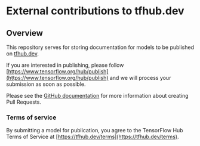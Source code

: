 # External contributions to tfhub.dev

## Overview
This repository serves for storing documentation for models to be published on
[tfhub.dev](https://tfhub.dev).

If you are interested in publishing, please follow
[https://www.tensorflow.org/hub/publish](https://www.tensorflow.org/hub/publish)
and we will process your submission as soon as possible.

Please see the [GitHub documentation](https://docs.github.com/en/free-pro-team@latest/github/collaborating-with-issues-and-pull-requests/creating-a-pull-request)
for more information about creating Pull Requests.

### Terms of service
By submitting a model for publication, you agree to the TensorFlow Hub Terms
of Service at [https://tfhub.dev/terms](https://tfhub.dev/terms).
